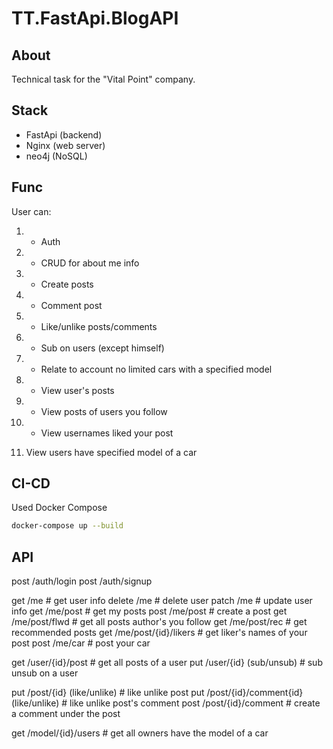# TT.FastApi.BlogAPI

## About
Technical task for the "Vital Point" company.

## Stack
* FastApi (backend)
* Nginx (web server)
* neo4j (NoSQL)

## Func
User can:
1. + Auth
2. + CRUD for about me info
3. + Create posts
4. + Comment post
5. + Like/unlike posts/comments
6. + Sub on users (except himself)
7. + Relate to account no limited cars with a specified model

8. + View user's posts  
9. + View posts of users you follow
10. + View usernames liked your post
11. View users have specified model of a car

## CI-CD
Used Docker Compose

```bash
docker-compose up --build 
```

## API 

post    /auth/login
post    /auth/signup

get     /me # get user info
delete  /me # delete user
patch   /me # update user info
get     /me/post # get my posts
post    /me/post # create a post
get     /me/post/flwd # get all posts author's you follow
get     /me/post/rec # get recommended posts
get     /me/post/{id}/likers # get liker's names of your post
post    /me/car # post your car

get     /user/{id}/post # get all posts of a user
put     /user/{id} (sub/unsub) # sub unsub on a user

put     /post/{id} (like/unlike) # like unlike post
put     /post/{id}/comment{id} (like/unlike) # like unlike post's comment
post    /post/{id}/comment # create a comment under the post

get     /model/{id}/users # get all owners have the model of a car 












